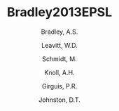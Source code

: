 ---
layout: publication
title: Bradley2013EPSL
category: journalpub
author: 
 - Bradley, A.S. 
 - Leavitt, W.D. 
 - Schmidt, M. 
 - Knoll, A.H.
 - Girguis, P.R.
 - Johnston, D.T. 
pubtitle: "Patterns of microbial sulfur isotope fractionation at low sulfate concentrations" 
journal: in review 
year: 2013
---